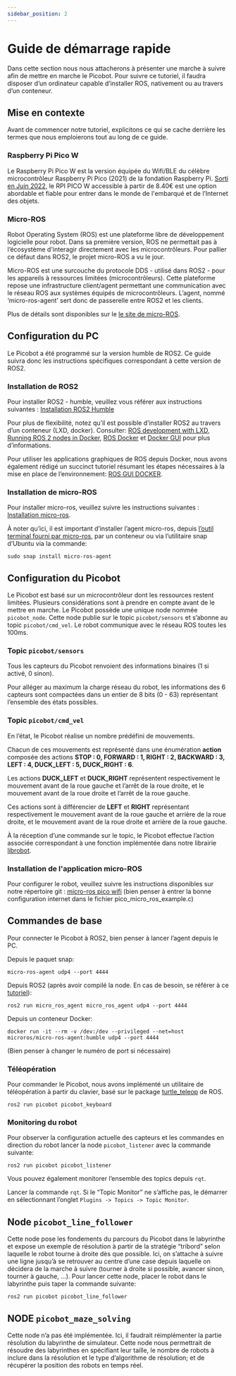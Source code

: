 ```yaml
---
sidebar_position: 2
---
```

# Guide de démarrage rapide

Dans cette section nous nous attacherons à présenter une marche à suivre afin de mettre en marche le Picobot. Pour suivre ce tutoriel, il faudra disposer d’un ordinateur capable d’installer ROS, nativement ou au travers d’un conteneur.

## Mise en contexte

Avant de commencer notre tutoriel, explicitons ce qui se cache derrière les termes que nous emploierons tout au long de ce guide.

### Raspberry Pi Pico W

Le Raspberry Pi Pico W est la version équipée du Wifi/BLE du célèbre microcontrôleur Raspberry Pi Pico (2021) de la fondation Raspberry Pi. [Sorti en Juin 2022](https://raspberry-pi.fr/raspberry-pi-pico-wifi/), le RPI PICO W accessible à partir de 8.40€ est une option abordable et fiable pour entrer dans le monde de l'embarqué et de l’Internet des objets.

### Micro-ROS

Robot Operating System (ROS) est une plateforme libre de développement logicielle pour robot. Dans sa première version, ROS ne permettait pas à l’écosystème d'interagir directement avec les microcontrôleurs. Pour pallier ce défaut dans ROS2, le projet micro-ROS a vu le jour.

Micro-ROS est une surcouche du protocole DDS - utilisé dans ROS2 - pour les appareils à ressources limitées (microcontrôleurs). Cette plateforme repose une infrastructure client/agent permettant une communication avec le réseau ROS aux systèmes équipés de microcontrôleurs. L’agent, nommé ‘micro-ros-agent’ sert donc de passerelle entre ROS2 et les clients.

Plus de détails sont disponibles sur le [le site de micro-ROS](https://micro.ros.org/).

## Configuration du PC

Le Picobot a été programmé sur la version humble de ROS2. Ce guide suivra donc les instructions spécifiques correspondant à cette version de ROS2.

### Installation de ROS2

Pour installer ROS2 - humble, veuillez vous référer aux instructions suivantes : [Installation ROS2 Humble](https://docs.ros.org/en/humble/Installation.html)

Pour plus de flexibilité, notez qu’il est possible d’installer ROS2 au travers d’un conteneur (LXD, docker). Consulter: [ROS development with LXD](https://ubuntu.com/blog/ros-development-with-lxd), [Running ROS 2 nodes in Docker](https://docs.ros.org/en/humble/How-To-Guides/Run-2-nodes-in-single-or-separate-docker-containers.html), [ROS Docker](http://wiki.ros.org/docker/Tutorials/Docker) et [Docker GUI](http://wiki.ros.org/docker/Tutorials/GUI) pour plus d’informations.

Pour utiliser les applications graphiques de ROS depuis Docker, nous avons également rédigé un succinct tutoriel résumant les étapes nécessaires à la mise en place de l’environnement: [ROS GUI DOCKER](https://github.com/PICO-MAZING/ros_gui_docker).

### Installation de micro-ROS

Pour installer micro-ros, veuillez suivre les instructions suivantes : [Installation micro-ros](https://micro.ros.org/docs/tutorials/core/first_application_linux/).

À noter qu’ici, il est important d’installer l’agent micro-ros, depuis [l’outil terminal fourni par micro-ros](https://micro.ros.org/docs/tutorials/core/first_application_linux/), par un conteneur ou via l’utilitaire snap d’Ubuntu via la commande:

`sudo snap install micro-ros-agent`

## Configuration du Picobot

Le Picobot est basé sur un microcontrôleur dont les ressources restent limitées. Plusieurs considérations sont à prendre en compte avant de le mettre en marche. Le Picobot possède une unique node nommée `picobot_node`. Cette node publie sur le topic `picobot/sensors` et s’abonne au topic `picobot/cmd_vel`. Le robot communique avec le réseau ROS toutes les 100ms.

### Topic `picobot/sensors`

Tous les capteurs du Picobot renvoient des informations binaires (1 si activé, 0 sinon).

Pour alléger au maximum la charge réseau du robot, les informations des 6 capteurs sont compactées dans un entier de 8 bits (0 - 63) représentant l’ensemble des états possibles.

### Topic `picobot/cmd_vel`

En l’état, le Picobot réalise un nombre prédéfini de mouvements.

Chacun de ces mouvements est représenté dans une énumération **action** composée des actions **STOP : 0, FORWARD : 1, RIGHT : 2, BACKWARD : 3, LEFT : 4, DUCK_LEFT : 5, DUCK_RIGHT : 6**.

Les actions **DUCK_LEFT** et **DUCK_RIGHT** représentent respectivement le mouvement avant de la roue gauche et l’arrêt de la roue droite, et le mouvement avant de la roue droite et l’arrêt de la roue gauche.

Ces actions sont à différencier de **LEFT** et **RIGHT** représentant respectivement le mouvement avant de la roue gauche et arrière de la roue droite, et le mouvement avant de la roue droite et arrière de la roue gauche.

À la réception d’une commande sur le topic, le Picobot effectue l’action associée correspondant à une fonction implémentée dans notre librairie [librobot](https://github.com/allantarcy/uros_pico_w/tree/master/librobot).

### Installation de l'application micro-ROS

Pour configurer le robot, veuillez suivre les instructions disponibles sur notre répertoire git : [micro-ros pico wifi](https://github.com/allantarcy/uros_pico_w) (bien penser à entrer la bonne configuration internet dans le fichier pico_micro_ros_example.c)

## Commandes de base

Pour connecter le Picobot à ROS2, bien penser à lancer l’agent depuis le PC.

Depuis le paquet snap:

`micro-ros-agent udp4 --port 4444`

Depuis ROS2 (après avoir compilé la node. En cas de besoin, se référer à ce [tutoriel](https://micro.ros.org/docs/tutorials/core/first_application_linux/)):

`ros2 run micro_ros_agent micro_ros_agent udp4 --port 4444`

Depuis un conteneur Docker:

`docker run -it --rm -v /dev:/dev --privileged --net=host microros/micro-ros-agent:humble udp4 --port 4444`

(Bien penser à changer le numéro de port si nécessaire)

### Téléopération

Pour commander le Picobot, nous avons implémenté un utilitaire de téléopération à partir du clavier, basé sur le package [turtle_teleop](http://wiki.ros.org/turtle_teleop) de ROS.

`ros2 run picobot picobot_keyboard`

### Monitoring du robot

Pour observer la configuration actuelle des capteurs et les commandes en direction du robot lancer la node `picobot_listener` avec la commande suivante:

`ros2 run picobot picobot_listener`

Vous pouvez également monitorer l’ensemble des topics depuis `rqt`.

Lancer la commande `rqt`. Si le “Topic Monitor” ne s’affiche pas, le démarrer en sélectionnant l’onglet `Plugins -> Topics -> Topic Monitor`.

## Node `picobot_line_follower`

Cette node pose les fondements du parcours du Picobot dans le labyrinthe et expose un exemple de résolution à partir de la stratégie “tribord” selon laquelle le robot tourne à droite dès que possible. Ici, on s’attache à suivre une ligne jusqu’à se retrouver au centre d’une case depuis laquelle on décidera de la marche à suivre (tourner à droite si possible, avancer sinon, tourner à gauche, ...). Pour lancer cette node, placer le robot dans le labyrinthe puis taper la commande suivante:

`ros2 run picobot picobot_line_follower`

## NODE `picobot_maze_solving`

Cette node n’a pas été implémentée. Ici, il faudrait réimplémenter la partie résolution du labyrinthe de simulateur. Cette node nous permettrait de résoudre des labyrinthes en spécifiant leur taille, le nombre de robots à inclure dans la résolution et le type d’algorithme  de résolution; et de récupérer la position des robots en temps réel.
